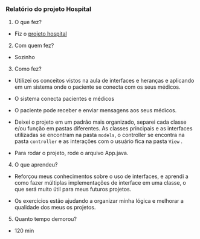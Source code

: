 ### Relatório do projeto Hospital

1. O que fez?
  - Fiz o [projeto hospital](https://github.com/qxcodepoo/arcade/blob/master/base/022/Readme.md)

2. Com quem fez?
  - Sozinho

3. Como fez?
  - Utilizei os conceitos vistos na aula de interfaces e heranças e aplicando em um sistema onde o paciente se conecta com os seus médicos.

  - O sistema conecta pacientes e médicos

  - O paciente pode receber e enviar mensagens aos seus médicos.

  - Deixei o projeto em um padrão mais organizado, separei cada classe e/ou função em pastas diferentes. As classes principais e as interfaces utilizadas se encontram na pasta `models`, o controller se encontra na pasta `controller` e as interações com o usuário fica na pasta `View` .

  - Para rodar o projeto, rode o arquivo App.java.

  4. O que aprendeu?
  - Reforçou meus conhecimentos sobre o uso de interfaces, e aprendi a como fazer múltiplas implementações de interface em uma classe, o que será muito útil para meus futuros projetos.

  - Os exercícios estão ajudando a organizar minha lógica e melhorar a qualidade dos meus os projetos.

  5. Quanto tempo demorou?
  - 120 min